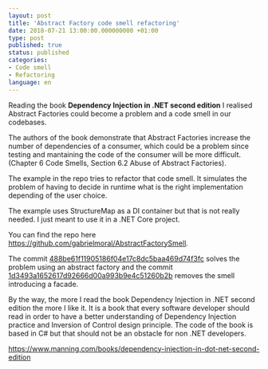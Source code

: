 ```yaml
---
layout: post
title: 'Abstract Factory code smell refactoring'
date: 2018-07-21 13:00:00.000000000 +01:00
type: post
published: true 
status: published
categories:
- Code smell
- Refactoring
language: en
---
```


Reading the book **Dependency Injection in .NET second edition** I realised Abstract Factories could become a problem and a code smell in our codebases.

The authors of the book demonstrate that Abstract Factories increase the number of dependencies of a consumer, which could be a problem since testing and mantaining the code of the consumer will be more difficult. (Chapter 6 Code Smells, Section 6.2 Abuse of Abstract Factories).

The example in the repo tries to refactor that code smell. It simulates the problem of having to decide in runtime what is the right implementation depending of the user choice.

The example uses StructureMap as a DI container but that is not really needed. I just meant to use it in a .NET Core project. 

You can find the repo here <https://github.com/gabrielmoral/AbstractFactorySmell>.

The commit [488be61f11905186f04e17c8dc5baa469d74f3fc](https://github.com/gabrielmoral/AbstractFactorySmell/commit/488be61f11905186f04e17c8dc5baa469d74f3fc)  solves the problem using an abstract factory and the commit [1d3493a1652617d92666d00a993b9e4c51260b2b](https://github.com/gabrielmoral/AbstractFactorySmell/commit/1d3493a1652617d92666d00a993b9e4c51260b2b) removes the smell introducing a facade.

By the way, the more I read the book Dependency Injection in .NET second edition the more I like it. It is a book that every software developer should read in order to have a better understanding of Dependency Injection practice and Inversion of Control design principle. The code of the book is based in C# but that should not be an obstacle for non .NET developers.

<https://www.manning.com/books/dependency-injection-in-dot-net-second-edition>
